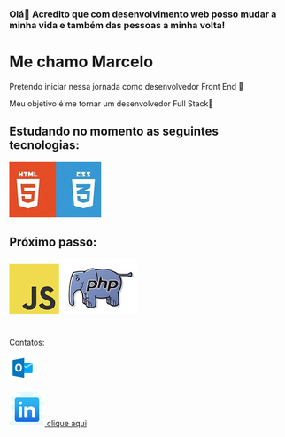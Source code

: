 ### Olá👋 Acredito que com desenvolvimento web posso mudar a minha vida e também das pessoas a minha volta!
# Me chamo Marcelo # 

Pretendo iniciar nessa jornada como desenvolvedor Front End 🚀

Meu objetivo é me tornar um desenvolvedor Full Stack:dart:

## Estudando no momento as seguintes tecnologias: ##

![html e css](https://github.com/Riquecelo/Riquecelo/blob/master/HtmlCss.jpg)

## Próximo passo: ##

![java script](https://github.com/Riquecelo/Riquecelo/blob/master/JavaScript-logo.png) ![PHP](https://github.com/Riquecelo/Riquecelo/blob/master/Mascot-PHP-Logo-1.jpg)

#
Contatos:

![email](https://github.com/Riquecelo/Riquecelo/blob/master/icons8-microsoft-outlook-48.png) 
<a href=" mailto:marcelo.has@hotmail.com">


![linkedin](https://github.com/Riquecelo/Riquecelo/blob/master/icons8-linkedin-64.png) 
[clique aqui](https://www.linkedin.com/in/marcelo-santos-26832a180)
